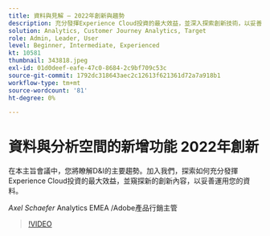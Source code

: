 ```yaml
---
title: 資料與見解 — 2022年創新與趨勢
description: 充分發揮Experience Cloud投資的最大效益，並深入探索創新技術，以妥善運用您的資料。
solution: Analytics, Customer Journey Analytics, Target
role: Admin, Leader, User
level: Beginner, Intermediate, Experienced
kt: 10581
thumbnail: 343818.jpeg
exl-id: 01d0deef-eafe-47c0-8684-2c9bf709c53c
source-git-commit: 1792dc318643aec2c12613f621361d72a7a918b1
workflow-type: tm+mt
source-wordcount: '81'
ht-degree: 0%

---
```


# 資料與分析空間的新增功能 2022年創新

在本主旨會議中，您將瞭解D&amp;I的主要趨勢。加入我們，探索如何充分發揮Experience Cloud投資的最大效益，並窺探新的創新內容，以妥善運用您的資料。

*Axel Schaefer* Analytics EMEA /Adobe產品行銷主管

>[!VIDEO](https://video.tv.adobe.com/v/343818/?quality=12&learn=on)
